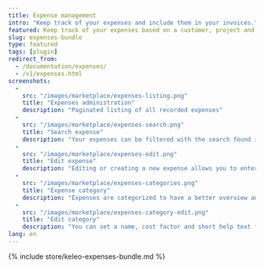 ```yaml
---
title: Expense management
intro: "Keep track of your expenses and include them in your invoices."
featured: Keep track of your expenses based on a customer, project and activity. These expenses can be categorized and included in your invoices.  
slug: expenses-bundle
type: featured
tags: [plugin]
redirect_from:
  - /documentation/expenses/
  - /v1/expenses.html
screenshots:
  - 
    src: "/images/marketplace/expenses-listing.png"
    title: "Expenses administration"
    description: "Paginated listing of all recorded expenses"
  - 
    src: "/images/marketplace/expenses-search.png"
    title: "Search expense"
    description: "Your expenses can be filtered with the search found in multiple Kimai screens"
  - 
    src: "/images/marketplace/expenses-edit.png"
    title: "Edit expense"
    description: "Editing or creating a new expense allows you to enter these fields"
  - 
    src: "/images/marketplace/expenses-categories.png"
    title: "Expense category"
    description: "Expenses are categorized to have a better overview and filter options"
  - 
    src: "/images/marketplace/expenses-category-edit.png"
    title: "Edit category"
    description: "You can set a name, cost factor and short help text for each category"
lang: en
---
```


{% include store/keleo-expenses-bundle.md %}
